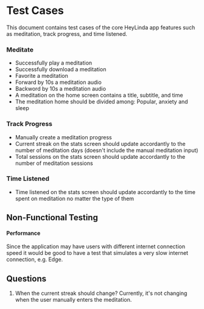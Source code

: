 # Test Cases

This document contains test cases of the core HeyLinda app features such as meditation, track progress, and time listened.

### Meditate

- Successfully play a meditation
- Successfully download a meditation
- Favorite a meditation
- Forward by 10s a meditation audio
- Backword by 10s a meditation audio
- A meditation on the home screen contains a title, subtitle, and time
- The meditation home should be divided among: Popular, anxiety and sleep

### Track Progress

- Manually create a meditation progress
- Current streak on the stats screen should update accordantly to the number of meditation days (doesn't include the manual meditation input)
- Total sessions on the stats screen should update accordantly to the number of meditation sessions

### Time Listened

- Time listened on the stats screen should update accordantly to the time spent on meditation no matter the type of them

## Non-Functional Testing

#### Performance

Since the application may have users with different internet connection speed it would be good to have a test that simulates a very slow internet connection, e.g. Edge.

## Questions

1. When the current streak should change? Currently, it's not changing when the user manually enters the meditation.
